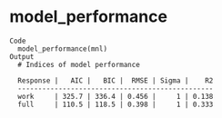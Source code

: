 # model_performance

    Code
      model_performance(mnl)
    Output
      # Indices of model performance
      
      Response |   AIC |   BIC |  RMSE | Sigma |    R2
      ------------------------------------------------
      work     | 325.7 | 336.4 | 0.456 |     1 | 0.138
      full     | 110.5 | 118.5 | 0.398 |     1 | 0.333

